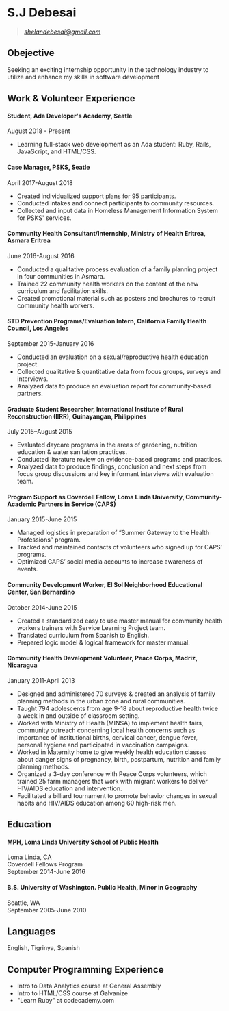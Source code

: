 # S.J Debesai  
>*shelandebesai@gmail.com*  

## Obejective 
Seeking an exciting internship opportunity in the technology industry to utilize and enhance my skills in software development

## Work & Volunteer Experience

#### Student, Ada Developer's Academy, Seatle 
August 2018 - Present 
* Learning full-stack web development as an Ada student: Ruby, Rails, JavaScript, and HTML/CSS.

#### Case Manager, PSKS, Seatle  
April 2017-August 2018 
* Created individualized support plans for 95 participants. 
* Conducted intakes and connect participants to community resources.
* Collected and input data in Homeless Management Information System for PSKS' services.


#### Community Health Consultant/Internship, Ministry of Health Eritrea, Asmara Eritrea  
June 2016-August 2016  
* Conducted a qualitative process evaluation of a family planning project in four communities in Asmara.
* Trained 22 community health workers on the content of the new curriculum and facilitation skills.
* Created promotional material such as posters and brochures to recruit community health workers.

#### STD Prevention Programs/Evaluation Intern, California Family Health Council, Los Angeles  
September 2015-January 2016  
* Conducted an evaluation on a sexual/reproductive health education project.  
* Collected qualitative & quantitative data from focus groups, surveys and interviews.
* Analyzed data to produce an evaluation report for community-based partners.

#### Graduate Student Researcher, International Institute of Rural Reconstruction (IIRR), Guinayangan, Philippines  
July 2015–August 2015  
* Evaluated daycare programs in the areas of gardening, nutrition education & water sanitation practices.
* Conducted literature review on evidence-based programs and practices.
* Analyzed data to produce findings, conclusion and next steps from focus group discussions and key informant interviews with evaluation team.

#### Program Support as Coverdell Fellow, Loma Linda University, Community-Academic Partners in Service (CAPS)  
January 2015-June 2015  
*  Managed logistics in preparation of “Summer Gateway to the Health Professions” program. 
*  Tracked and maintained contacts of volunteers who signed up for CAPS’ programs. 
*  Optimized CAPS’ social media accounts to increase awareness of events. 

#### Community Development Worker, El Sol Neighborhood Educational Center, San Bernardino  
October 2014-June 2015  
* Created a standardized easy to use master manual for community health workers trainers with Service Learning Project team.
*  Translated curriculum from Spanish to English.
*  Prepared logic model & logical framework for master manual.

#### Community Health Development Volunteer, Peace Corps, Madriz, Nicaragua  
January 2011-April 2013  
* Designed and administered 70 surveys & created an analysis of family planning methods in the urban zone and rural communities.
* Taught 794 adolescents from age 9-18 about reproductive health twice a week in and  outside of classroom setting. 
* Worked with Ministry of Health (MINSA) to implement health fairs, community outreach concerning local health concerns such as importance of institutional births, cervical cancer, dengue fever, personal hygiene and participated in vaccination campaigns.
* Worked in Maternity home to give weekly health education classes about danger signs of pregnancy, birth, postpartum, nutrition and family planning methods.
* Organized a 3-day conference with Peace Corps volunteers, which trained 25 farm managers that work with migrant workers to deliver HIV/AIDS education and intervention.
* Facilitated a billiard tournament to promote behavior changes in sexual habits and HIV/AIDS education among 60 high-risk men.

## Education  
#### MPH, Loma Linda University School of Public Health  
Loma Linda, CA  
Coverdell Fellows Program  
September 2014-June 2016

#### B.S. University of Washington. Public Health, Minor in Geography  
Seattle, WA  
September 2005-June 2010

## Languages  
English, Tigrinya, Spanish 

## Computer Programming Experience 
* Intro to Data Analytics course at General Assembly
* Intro to HTML/CSS course at Galvanize 
* "Learn Ruby" at codecademy.com

